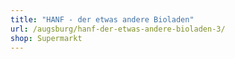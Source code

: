 ```yaml
---
title: "HANF - der etwas andere Bioladen"
url: /augsburg/hanf-der-etwas-andere-bioladen-3/
shop: Supermarkt
---
```


